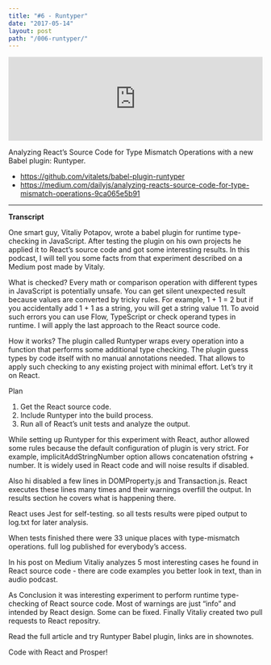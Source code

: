 ```yaml
---
title: "#6 - Runtyper"
date: "2017-05-14"
layout: post
path: "/006-runtyper/"
---
```


<iframe width="100%" height="166" scrolling="no" frameborder="no" src="https://w.soundcloud.com/player/?url=https%3A//api.soundcloud.com/tracks/322512146&amp;color=ff5500&amp;auto_play=false&amp;hide_related=false&amp;show_comments=true&amp;show_user=true&amp;show_reposts=false"></iframe>

Analyzing React’s Source Code for Type Mismatch Operations with a new Babel plugin: Runtyper. 

- https://github.com/vitalets/babel-plugin-runtyper
- https://medium.com/dailyjs/analyzing-reacts-source-code-for-type-mismatch-operations-9ca065e5b91

---
**Transcript**

One smart guy, Vitaliy Potapov, wrote a babel plugin for runtime type-checking in JavaScript. After testing the plugin on his own projects he applied it to React’s source code and got some interesting results. In this podcast, I will tell you some facts from that experiment described on a Medium post made by Vitaly.

What is checked?
Every math or comparison operation with different types in JavaScript is potentially unsafe. You can get silent unexpected result because values are converted by tricky rules. For example, 1 + 1 = 2 but if you accidentally add 1 + 1 as a string, you will get a string value 11. To avoid such errors you can use Flow, TypeScript or check operand types in runtime. I will apply the last approach to the React source code.

How it works?
The plugin called Runtyper wraps every operation into a function that performs some additional type checking. The plugin guess types by code itself with no manual annotations needed. That allows to apply such checking to any existing project with minimal effort. Let’s try it on React.

Plan
1. Get the React source code.
2. Include Runtyper into the build process.
3. Run all of React’s unit tests and analyze the output.

While setting up Runtyper for this experiment with React, author allowed some rules because the default configuration of plugin is very strict. For example, implicitAddStringNumber option allows concatenation ofstring + number. It is widely used in React code and will noise results if disabled.

Also hi disabled a few lines in DOMProperty.js and Transaction.js. React executes these lines many times and their warnings overfill the output. In results section he covers what is happening there.

React uses Jest for self-testing. so all tests results were piped output to log.txt for later analysis.

When tests finished there were 33 unique places with type-mismatch operations. full log published for everybody’s access.

In his post on Medium Vitaliy analyzes 5 most interesting cases he found in React source code - there are code examples you better look in text, than in audio podcast.

As Conclusion it was interesting experiment to perform runtime type-checking of React source code. Most of warnings are just “info” and intended by React design. Some can be fixed. Finally Vitaliy created two pull requests to React repositry.

Read the full article and try Runtyper Babel plugin, links are in shownotes.

Code with React and Prosper!

